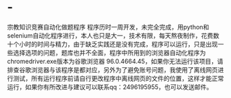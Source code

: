# -
宗教知识竞赛自动化做题程序
程序历时一周开发，未完全完成，用python和selenium自动化程序进行，本人也只是大一，技术有限，每天熬夜制作，花费数十个小时的时间与精力，由于缺乏实践还是没有完成，程序可以运行，只是出现一些选择选项的问题，题库也并不全面，程序中所用到的浏览器自动化程序为chromedriver.exe版本为谷歌浏览器 96.0.4664.45，如果你无法运行该项目，请排查谷歌浏览器与该程序是都对应，另外为了避免账号问题，我使用了离线网页进行测试，所有运行程序前请自行更改程序中离线网页的文件的位置，这样才能正常运行，如果你有所改进与建议可以联系qq：2496195955，也可以发送邮件。
